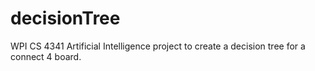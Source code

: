 # decisionTree
WPI CS 4341 Artificial Intelligence project to create a decision tree for a connect 4 board.
